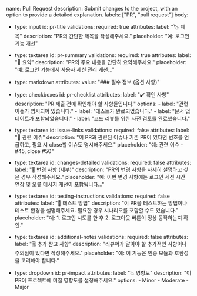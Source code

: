 name: Pull Request
description: Submit changes to the project, with an option to provide a detailed explanation.
labels: ["PR", "pull request"]
body:

- type: input
  id: pr-title
  validations:
  required: true
  attributes:
  label: "🏷️ 제목"
  description: "PR의 간단한 제목을 작성해주세요."
  placeholder: "예: 로그인 기능 개선"

- type: textarea
  id: pr-summary
  validations:
  required: true
  attributes:
  label: "📝 요약"
  description: "PR의 주요 내용을 간단히 요약해주세요."
  placeholder: "예: 로그인 기능에서 사용자 세션 관리 개선..."

- type: markdown
  attributes:
  value: "### 필수 정보 (옵션 사항)"

- type: checkboxes
  id: pr-checklist
  attributes:
  label: "✔️ 확인 사항"
  description: "PR 제출 전에 확인해야 할 사항들입니다."
  options: - label: "관련 이슈가 명시되어 있습니다." - label: "테스트가 완료되었습니다." - label: "문서 업데이트가 포함되었습니다." - label: "코드 리뷰를 위한 사전 검토를 완료했습니다."

- type: textarea
  id: issue-links
  validations:
  required: false
  attributes:
  label: "🔗 관련 이슈"
  description: "이 PR과 관련된 이슈나 기존 PR이 있다면 번호를 언급하고, 필요 시 close할 이슈도 명시해주세요."
  placeholder: "예: 관련 이슈 - #45, close #50"

- type: textarea
  id: changes-detailed
  validations:
  required: false
  attributes:
  label: "📄 변경 사항 (세부)"
  description: "PR의 변경 사항을 자세히 설명하고 싶은 경우 작성해주세요."
  placeholder: "예: 이번 변경 사항에는 로그인 세션 시간 연장 및 오류 메시지 개선이 포함됩니다..."

- type: textarea
  id: testing-instructions
  validations:
  required: false
  attributes:
  label: "🔬 테스트 방법"
  description: "이 PR을 테스트하는 방법이나 테스트 환경을 설명해주세요. 필요한 경우 시나리오를 포함할 수도 있습니다."
  placeholder: "예: 1. 로그인 시도를 한 후 2. 로그아웃 버튼이 정상 동작하는지 확인."

- type: textarea
  id: additional-notes
  validations:
  required: false
  attributes:
  label: "🗒️ 추가 참고 사항"
  description: "리뷰어가 알아야 할 추가적인 사항이나 주의점이 있다면 작성해주세요."
  placeholder: "예: 이 기능은 인증 모듈과 호환성을 고려해야 합니다."

- type: dropdown
  id: pr-impact
  attributes:
  label: "💥 영향도"
  description: "이 PR이 프로젝트에 미칠 영향도를 설정해주세요."
  options: - Minor - Moderate - Major
